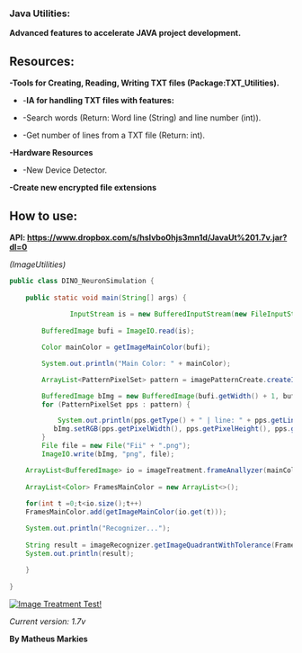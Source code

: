 ### **Java Utilities:**

 **Advanced features to accelerate JAVA project development.**


## Resources:

**-Tools for Creating, Reading, Writing TXT files (Package:TXT_Utilities).**

- -**IA for handling TXT files with features:**

-    -Search words (Return: Word line (String) and line number (int)).

-    -Get number of lines from a TXT file (Return: int).


**-Hardware Resources**

-    -New Device Detector.

**-Create new encrypted file extensions**

## How to use:

**API: https://www.dropbox.com/s/hslvbo0hjs3mn1d/JavaUt%201.7v.jar?dl=0**

*(ImageUtilities)*

```java
public class DINO_NeuronSimulation {
   
    public static void main(String[] args) {
        
               InputStream is = new BufferedInputStream(new FileInputStream("C:\\Users\\Matheus Markies\\Desktop\\il_570xN.1649501246_g4qj.png"));
               
        BufferedImage bufi = ImageIO.read(is);

        Color mainColor = getImageMainColor(bufi);

        System.out.println("Main Color: " + mainColor);

        ArrayList<PatternPixelSet> pattern = imagePatternCreate.createImageBorderPattern(bufi, mainColor);

        BufferedImage bImg = new BufferedImage(bufi.getWidth() + 1, bufi.getHeight() + 1, BufferedImage.TYPE_INT_BGR);
        for (PatternPixelSet pps : pattern) {

            System.out.println(pps.getType() + " | line: " + pps.getLine() + " Color: " + pps.getColor());
           bImg.setRGB(pps.getPixelWidth(), pps.getPixelHeight(), pps.getColor().getRGB());
        }
        File file = new File("Fii" + ".png");
        ImageIO.write(bImg, "png", file);

    ArrayList<BufferedImage> io = imageTreatment.frameAnallyzer(mainColor, bufi);
      
    ArrayList<Color> FramesMainColor = new ArrayList<>();
    
    for(int t =0;t<io.size();t++)
    FramesMainColor.add(getImageMainColor(io.get(t)));

    System.out.println("Recognizer...");
    
    String result = imageRecognizer.getImageQuadrantWithTolerance(FramesMainColor, mainColor, 20,true,false,false,false);
    System.out.println(result);
    
    }
    
}
```

[![Image Treatment Test!](http://img.youtube.com/vi/dWkSWJJ7J4c/0.jpg)](https://www.youtube.com/watch?v=dWkSWJJ7J4c "Little red riding hood - Click to Watch!")

*Current version: 1.7v*

**By Matheus Markies**
